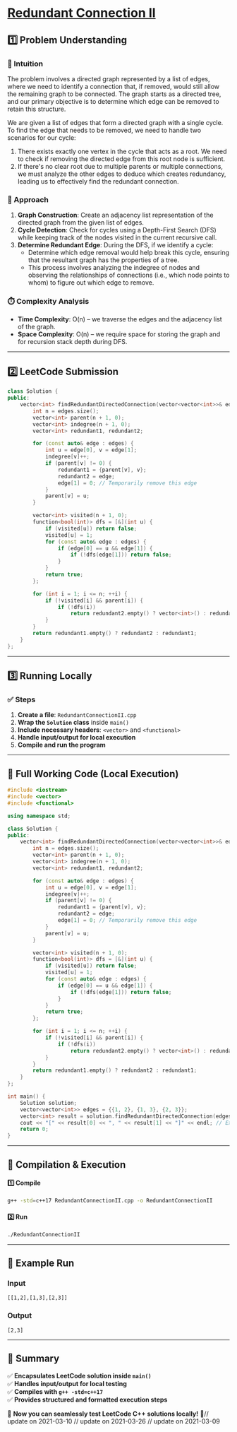 # **[Redundant Connection II](https://leetcode.com/problems/redundant-connection-ii/description/)**  

## **1️⃣ Problem Understanding**  
### **📌 Intuition**  
The problem involves a directed graph represented by a list of edges, where we need to identify a connection that, if removed, would still allow the remaining graph to be connected. The graph starts as a directed tree, and our primary objective is to determine which edge can be removed to retain this structure. 

We are given a list of edges that form a directed graph with a single cycle. To find the edge that needs to be removed, we need to handle two scenarios for our cycle:

1. There exists exactly one vertex in the cycle that acts as a root. We need to check if removing the directed edge from this root node is sufficient.
2. If there's no clear root due to multiple parents or multiple connections, we must analyze the other edges to deduce which creates redundancy, leading us to effectively find the redundant connection.

### **🚀 Approach**  
1. **Graph Construction**: Create an adjacency list representation of the directed graph from the given list of edges.
2. **Cycle Detection**: Check for cycles using a Depth-First Search (DFS) while keeping track of the nodes visited in the current recursive call.
3. **Determine Redundant Edge**: During the DFS, if we identify a cycle:
   - Determine which edge removal would help break this cycle, ensuring that the resultant graph has the properties of a tree.
   - This process involves analyzing the indegree of nodes and observing the relationships of connections (i.e., which node points to whom) to figure out which edge to remove.

### **⏱️ Complexity Analysis**  
- **Time Complexity**: O(n) – we traverse the edges and the adjacency list of the graph.
- **Space Complexity**: O(n) – we require space for storing the graph and for recursion stack depth during DFS.

---

## **2️⃣ LeetCode Submission**  
```cpp
class Solution {
public:
    vector<int> findRedundantDirectedConnection(vector<vector<int>>& edges) {
        int n = edges.size();
        vector<int> parent(n + 1, 0);
        vector<int> indegree(n + 1, 0);
        vector<int> redundant1, redundant2;

        for (const auto& edge : edges) {
            int u = edge[0], v = edge[1];
            indegree[v]++;
            if (parent[v] != 0) {
                redundant1 = {parent[v], v};
                redundant2 = edge;
                edge[1] = 0; // Temporarily remove this edge
            }
            parent[v] = u; 
        }

        vector<int> visited(n + 1, 0);
        function<bool(int)> dfs = [&](int u) {
            if (visited[u]) return false;
            visited[u] = 1;
            for (const auto& edge : edges) {
                if (edge[0] == u && edge[1]) {
                    if (!dfs(edge[1])) return false;
                }
            }
            return true;
        };

        for (int i = 1; i <= n; ++i) {
            if (!visited[i] && parent[i]) {
                if (!dfs(i)) 
                    return redundant2.empty() ? vector<int>() : redundant2;
            }
        }
        return redundant1.empty() ? redundant2 : redundant1;
    }
};  
```

---

## **3️⃣ Running Locally**  
### **✅ Steps**  
1. **Create a file**: `RedundantConnectionII.cpp`  
2. **Wrap the `Solution` class** inside `main()`  
3. **Include necessary headers**: `<vector>` and `<functional>`  
4. **Handle input/output for local execution**  
5. **Compile and run the program**  

---  

## **📝 Full Working Code (Local Execution)**  
```cpp
#include <iostream>
#include <vector>
#include <functional>

using namespace std;

class Solution {
public:
    vector<int> findRedundantDirectedConnection(vector<vector<int>>& edges) {
        int n = edges.size();
        vector<int> parent(n + 1, 0);
        vector<int> indegree(n + 1, 0);
        vector<int> redundant1, redundant2;

        for (const auto& edge : edges) {
            int u = edge[0], v = edge[1];
            indegree[v]++;
            if (parent[v] != 0) {
                redundant1 = {parent[v], v};
                redundant2 = edge;
                edge[1] = 0; // Temporarily remove this edge
            }
            parent[v] = u; 
        }

        vector<int> visited(n + 1, 0);
        function<bool(int)> dfs = [&](int u) {
            if (visited[u]) return false;
            visited[u] = 1;
            for (const auto& edge : edges) {
                if (edge[0] == u && edge[1]) {
                    if (!dfs(edge[1])) return false;
                }
            }
            return true;
        };

        for (int i = 1; i <= n; ++i) {
            if (!visited[i] && parent[i]) {
                if (!dfs(i)) 
                    return redundant2.empty() ? vector<int>() : redundant2;
            }
        }
        return redundant1.empty() ? redundant2 : redundant1;
    }
};

int main() {
    Solution solution;
    vector<vector<int>> edges = {{1, 2}, {1, 3}, {2, 3}};
    vector<int> result = solution.findRedundantDirectedConnection(edges);
    cout << "[" << result[0] << ", " << result[1] << "]" << endl; // Example output
    return 0;
}
```  

---  

## **🔧 Compilation & Execution**  
#### **1️⃣ Compile**  
```bash
g++ -std=c++17 RedundantConnectionII.cpp -o RedundantConnectionII
```  

#### **2️⃣ Run**  
```bash
./RedundantConnectionII
```  

---  

## **🎯 Example Run**  
### **Input**  
```
[[1,2],[1,3],[2,3]]
```  
### **Output**  
```
[2,3]
```  

---  

## **📌 Summary**  
✅ **Encapsulates LeetCode solution inside `main()`**  
✅ **Handles input/output for local testing**  
✅ **Compiles with `g++ -std=c++17`**  
✅ **Provides structured and formatted execution steps**  

🚀 **Now you can seamlessly test LeetCode C++ solutions locally!** 🚀// update on 2021-03-10
// update on 2021-03-26
// update on 2021-03-09
